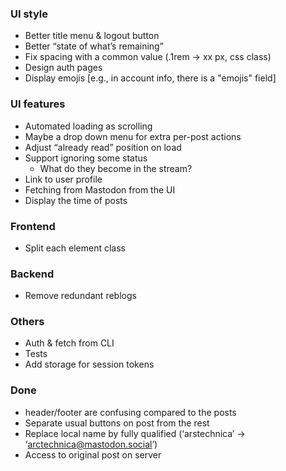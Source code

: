

### UI style
 - Better title menu & logout button
 - Better “state of what’s remaining”
 - Fix spacing with a common value (.1rem -> xx px, css class)
 - Design auth pages
 - Display emojis [e.g., in account info, there is a "emojis" field]

### UI features
 - Automated loading as scrolling
 - Maybe a drop down menu for extra per-post actions
 - Adjust “already read” position on load
 - Support ignoring some status
    - What do they become in the stream?
 - Link to user profile
 - Fetching from Mastodon from the UI
 - Display the time of posts

### Frontend
 - Split each element class

### Backend
 - Remove redundant reblogs

### Others
 - Auth & fetch from CLI
 - Tests
 - Add storage for session tokens

### Done
 - header/footer are confusing compared to the posts
 - Separate usual buttons on post from the rest
 - Replace local name by fully qualified (‘arstechnica’ -> ‘arctechnica@mastodon.social’)
 - Access to original post on server
